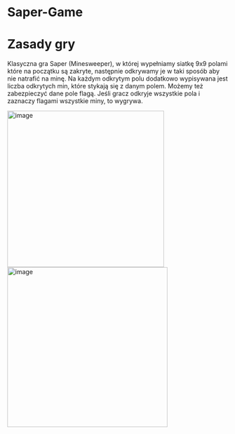 # Saper-Game
# Zasady gry
Klasyczna gra Saper (Minesweeper), 
w której wypełniamy siatkę 9x9 polami które na początku są zakryte, następnie odkrywamy je w taki sposób aby nie natrafić na minę.
Na każdym odkrytym polu dodatkowo wypisywana jest liczba odkrytych min, 
które stykają się z danym polem. Możemy też zabezpieczyć dane pole flagą. 
Jeśli gracz odkryje wszystkie pola i zaznaczy flagami wszystkie miny, to wygrywa.

<img width="357" alt="image" src="https://user-images.githubusercontent.com/92630284/234059098-a355e397-7dc2-4c49-9d76-92fa7b77a862.png">

<img width="365" alt="image" src="https://user-images.githubusercontent.com/92630284/234059029-3a22f2e8-7e40-47a0-9c08-cbe008469ef9.png">
